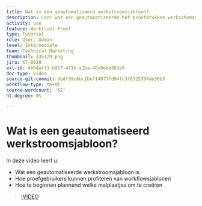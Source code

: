 ```yaml
---
title: Wat is een geautomatiseerd werkstroomsjabloon?
description: Leer wat een geautomatiseerde het proefdrukken werkschemamalplaatje is en hoe proefdrukgebruikers van malplaatjes kunnen profiteren. Start met het plannen van sjablonen die u wilt maken.
activity: use
feature: Workfront Proof
type: Tutorial
role: User, Admin
level: Intermediate
team: Technical Marketing
thumbnail: 335129.png
jira: KT-8829
exl-id: 4b64aff1-b917-471b-a1ba-40a9ebe883e9
doc-type: video
source-git-commit: bbdf99c6bc1be714077fd94fc3f8325394de36b3
workflow-type: tm+mt
source-wordcount: '62'
ht-degree: 0%

---
```


# Wat is een geautomatiseerd werkstroomsjabloon?

In deze video leert u:

* Wat een geautomatiseerde werkstroomsjabloon is
* Hoe proefgebruikers kunnen profiteren van workflowsjablonen
* Hoe te beginnen plannend welke malplaatjes om te creëren

>[!VIDEO](https://video.tv.adobe.com/v/3441303/?quality=12&learn=on&enablevpops=1&captions=dut)

<!--
Learn More Icon
Automated workflow overview
Create and manage Automated Workflow templates
Configure a proof
-->
